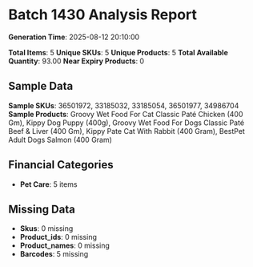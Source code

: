 # Batch 1430 Analysis Report

**Generation Time**: 2025-08-12 20:10:00

**Total Items**: 5
**Unique SKUs**: 5
**Unique Products**: 5
**Total Available Quantity**: 93.00
**Near Expiry Products**: 0

## Sample Data
**Sample SKUs**: 36501972, 33185032, 33185054, 36501977, 34986704
**Sample Products**: Groovy Wet Food For Cat Classic Paté Chicken (400 Gm), Kippy Dog Puppy (400g), Groovy Wet Food For Dogs Classic Paté Beef & Liver (400 Gm), Kippy Pate Cat With Rabbit (400 Gram), BestPet Adult Dogs Salmon (400 Gram)

## Financial Categories
- **Pet Care**: 5 items

## Missing Data
- **Skus**: 0 missing
- **Product_ids**: 0 missing
- **Product_names**: 0 missing
- **Barcodes**: 5 missing
